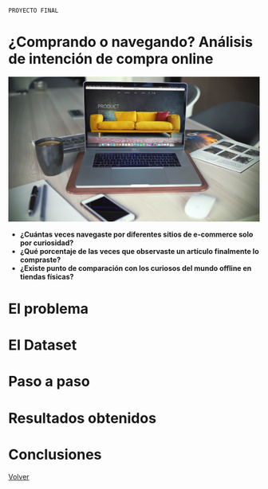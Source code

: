 `PROYECTO FINAL`

# ¿Comprando o navegando? Análisis de intención de compra online

![](./images/online.jpg)


- **¿Cuántas veces navegaste por diferentes sitios de e-commerce solo por curiosidad?**
- **¿Qué porcentaje de las veces que observaste un artículo finalmente lo compraste?**
- **¿Existe punto de comparación con los curiosos del mundo offline en tiendas físicas?**

# El problema

# El Dataset

# Paso a paso

# Resultados obtenidos

# Conclusiones

[Volver](./../README.md)
